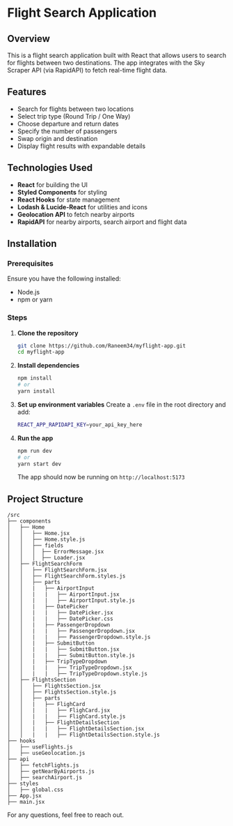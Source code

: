 # Flight Search Application

## Overview

This is a flight search application built with React that allows users to search for flights between two destinations.
The app integrates with the Sky Scraper API (via RapidAPI) to fetch real-time flight data.

## Features

- Search for flights between two locations
- Select trip type (Round Trip / One Way)
- Choose departure and return dates
- Specify the number of passengers
- Swap origin and destination
- Display flight results with expandable details

## Technologies Used

- **React** for building the UI
- **Styled Components** for styling
- **React Hooks** for state management
- **Lodash & Lucide-React** for utilities and icons
- **Geolocation API** to fetch nearby airports
- **RapidAPI** for nearby airports, search airport and flight data

## Installation

### Prerequisites

Ensure you have the following installed:

- Node.js
- npm or yarn

### Steps

1. **Clone the repository**
   ```sh
   git clone https://github.com/Raneem34/myflight-app.git
   cd myflight-app
   ```
2. **Install dependencies**
   ```sh
   npm install
   # or
   yarn install
   ```
3. **Set up environment variables**
   Create a `.env` file in the root directory and add:

   ```sh
   REACT_APP_RAPIDAPI_KEY=your_api_key_here
   ```

4. **Run the app**
   ```sh
   npm run dev
   # or
   yarn start dev
   ```
   The app should now be running on `http://localhost:5173`

## Project Structure

```
/src
├── components
│   ├── Home
│   │   ├── Home.jsx
│   │   ├── Home.style.js
│   │   ├── fields
│   │   │  ├── ErrorMessage.jsx
│   │   │  ├── Loader.jsx
│   ├── FlightSearchForm
│   │   ├── FlightSearchForm.jsx
│   │   ├── FlightSearchForm.styles.js
│   │   ├── parts
│   │   |   ├── AirportInput
│   │   |   |   ├── AirportInput.jsx
│   │   |   |   ├── AirportInput.style.js
│   │   |   ├── DatePicker
│   │   |   |   ├── DatePicker.jsx
│   │   |   |   ├── DatePicker.css
│   │   |   ├── PassengerDropdown
│   │   |   |   ├── PassengerDropdown.jsx
│   │   |   |   ├── PassengerDropdown.style.js
│   │   |   ├── SubmitButton
│   │   |   |   ├── SubmitButton.jsx
│   │   |   |   ├── SubmitButton.style.js
│   │   |   ├── TripTypeDropdown
│   │   |   |   ├── TripTypeDropdown.jsx
│   │   |   |   ├── TripTypeDropdown.style.js
│   ├── FlightsSection
│   │   ├── FlightsSection.jsx
│   │   ├── FlightsSection.style.js
│   │   ├── parts
│   │   |   ├── FlighCard
│   │   |   |   ├── FlighCard.jsx
│   │   |   |   ├── FlighCard.style.js
│   │   |   ├── FlightDetailsSection
│   │   |   |   ├── FlightDetailsSection.jsx
│   │   |   |   ├── FlightDetailsSection.style.js
├── hooks
│   ├── useFlights.js
│   ├── useGeolocation.js
├── api
│   ├── fetchFlights.js
│   ├── getNearByAirports.js
│   ├── searchAirport.js
├── styles
│   ├── global.css
├── App.jsx
├── main.jsx
```

For any questions, feel free to reach out.
